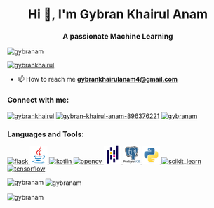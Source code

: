 <h1 align="center">Hi 👋, I'm Gybran Khairul Anam</h1>
<h3 align="center">A passionate Machine Learning</h3>


<p align="left"> <img src="https://komarev.com/ghpvc/?username=gybranam&label=Profile%20views&color=0e75b6&style=flat" alt="gybranam" /> </p>

<p align="left"> <a href="https://twitter.com/gybrankhairul" target="blank"><img src="https://img.shields.io/twitter/follow/gybrankhairul?logo=twitter&style=for-the-badge" alt="gybrankhairul" /></a> </p>

- 📫 How to reach me **gybrankhairulanam4@gmail.com**

<h3 align="left">Connect with me:</h3>
<p align="left">
<a href="https://twitter.com/gybrankhairul" target="blank"><img align="center" src="https://raw.githubusercontent.com/rahuldkjain/github-profile-readme-generator/master/src/images/icons/Social/twitter.svg" alt="gybrankhairul" height="30" width="40" /></a>
<a href="https://linkedin.com/in/gybran-khairul-anam-896376221" target="blank"><img align="center" src="https://raw.githubusercontent.com/rahuldkjain/github-profile-readme-generator/master/src/images/icons/Social/linked-in-alt.svg" alt="gybran-khairul-anam-896376221" height="30" width="40" /></a>
<a href="https://instagram.com/gybranam" target="blank"><img align="center" src="https://raw.githubusercontent.com/rahuldkjain/github-profile-readme-generator/master/src/images/icons/Social/instagram.svg" alt="gybranam" height="30" width="40" /></a>
</p>

<h3 align="left">Languages and Tools:</h3>
<p align="left"> <a href="https://flask.palletsprojects.com/" target="_blank" rel="noreferrer"> <img src="https://www.vectorlogo.zone/logos/pocoo_flask/pocoo_flask-icon.svg" alt="flask" width="40" height="40"/> </a> <a href="https://www.java.com" target="_blank" rel="noreferrer"> <img src="https://raw.githubusercontent.com/devicons/devicon/master/icons/java/java-original.svg" alt="java" width="40" height="40"/> </a> <a href="https://kotlinlang.org" target="_blank" rel="noreferrer"> <img src="https://www.vectorlogo.zone/logos/kotlinlang/kotlinlang-icon.svg" alt="kotlin" width="40" height="40"/> </a> <a href="https://opencv.org/" target="_blank" rel="noreferrer"> <img src="https://www.vectorlogo.zone/logos/opencv/opencv-icon.svg" alt="opencv" width="40" height="40"/> </a> <a href="https://pandas.pydata.org/" target="_blank" rel="noreferrer"> <img src="https://raw.githubusercontent.com/devicons/devicon/2ae2a900d2f041da66e950e4d48052658d850630/icons/pandas/pandas-original.svg" alt="pandas" width="40" height="40"/> </a> <a href="https://www.postgresql.org" target="_blank" rel="noreferrer"> <img src="https://raw.githubusercontent.com/devicons/devicon/master/icons/postgresql/postgresql-original-wordmark.svg" alt="postgresql" width="40" height="40"/> </a> <a href="https://www.python.org" target="_blank" rel="noreferrer"> <img src="https://raw.githubusercontent.com/devicons/devicon/master/icons/python/python-original.svg" alt="python" width="40" height="40"/> </a> <a href="https://scikit-learn.org/" target="_blank" rel="noreferrer"> <img src="https://upload.wikimedia.org/wikipedia/commons/0/05/Scikit_learn_logo_small.svg" alt="scikit_learn" width="40" height="40"/> </a> <a href="https://www.tensorflow.org" target="_blank" rel="noreferrer"> <img src="https://www.vectorlogo.zone/logos/tensorflow/tensorflow-icon.svg" alt="tensorflow" width="40" height="40"/> </a> </p>

<p><img align="left" src="https://github-readme-stats.vercel.app/api/top-langs?username=gybranam&show_icons=true&locale=en&layout=compact" alt="gybranam" /></p>

<p>&nbsp;<img align="center" src="https://github-readme-stats.vercel.app/api?username=gybranam&show_icons=true&locale=en" alt="gybranam" /></p>

<p><img align="center" src="https://github-readme-streak-stats.herokuapp.com/?user=gybranam&" alt="gybranam" /></p>
